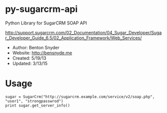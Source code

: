 py-sugarcrm-api
===============

Python Library for SugarCRM SOAP API

  <http://support.sugarcrm.com/02_Documentation/04_Sugar_Developer/Sugar_Developer_Guide_6.5/02_Application_Framework/Web_Services/>

- Author: Benton Snyder
- Website: <http://bensnyde.me>
- Created: 5/19/13
- Updated: 3/13/15

Usage
=====
```
sugar = SugarCrm("http://sugarcrm.example.com/service/v2/soap.php", "user1", "strongpasswrod")
print sugar.get_server_info()
```
